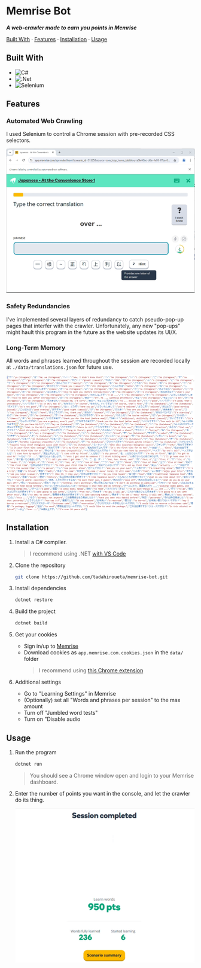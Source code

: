 # Memrise Bot
***A web-crawler made to earn you points in Memrise***

[Built With](#built-with) · [Features](#features) · [Installation](#installation) · [Usage](#usage)

## Built With
- ![C#](https://img.shields.io/badge/c%23-%23239120.svg?style=for-the-badge&logo=c%2b%2b&logoColor=white)
- ![.Net](https://img.shields.io/badge/.NET-5C2D91?style=for-the-badge&logo=.net&logoColor=white)
- ![Selenium](https://img.shields.io/badge/-selenium-%43B02A?style=for-the-badge&logo=selenium&logoColor=white)

## Features

### Automated Web Crawling
I used Selenium to control a Chrome session with pre-recorded CSS selectors.

![questions](./samples/questions.gif)

### Safety Redundancies
I've implemented several layers of redundancy to catch pseudo-pop-up pages that interfer with the crawler. Unfortunately, any new "pop-ups" might hault this program in the future as the website updates its UI/X.

### Long-Term Memory
All words and phrases learned throughout the session are recorded locally at ```./data/translations.json``` for future use.

![questions](./samples/translations.png)

## Installation
1. Install a C# compiler.
    > I recommend using .NET [with VS Code](https://code.visualstudio.com/docs/languages/csharp)

2. Clone the repository
    ```sh
    git clone https://github.com/tadahiroueta/memrise-bot.git
    ```

3. Install dependencies
    ```sh
    dotnet restore
    ```

4. Build the project
    ```sh
    dotnet build
    ```

5. Get your cookies
    - Sign in/up to [Memrise](https://www.memrise.com/)
    - Download cookies as ```app.memrise.com.cookies.json``` in the ```data/``` folder
        > I recommend using [this Chrome extension](https://chrome.google.com/webstore/detail/%E3%82%AF%E3%83%83%E3%82%AD%E3%83%BCjson%E3%83%95%E3%82%A1%E3%82%A4%E3%83%AB%E5%87%BA%E5%8A%9B-for-puppet/nmckokihipjgplolmcmjakknndddifde?hl=en)

6. Additional settings
    - Go to "Learning Settings" in Memrise
    - (Optionally) set all "Words and phrases per session" to the max amount
    - Turn off "Jumbled word tests"
    - Turn on "Disable audio

## Usage
1. Run the program
    ```sh
    dotnet run
    ```

    > You should see a Chrome window open and login to your Memrise dashboard.

2. Enter the number of points you want in the console, and let the crawler do its thing.
  
    ![session-completed](./samples/session-completed.gif)
